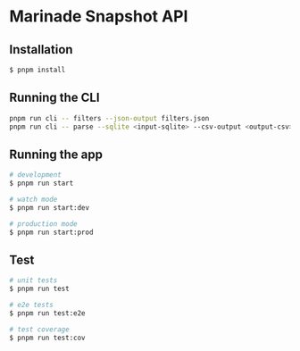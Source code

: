 # Marinade Snapshot API

## Installation

```bash
$ pnpm install
```

## Running the CLI
```bash
pnpm run cli -- filters --json-output filters.json
pnpm run cli -- parse --sqlite <input-sqlite> --csv-output <output-csv>
```

## Running the app

```bash
# development
$ pnpm run start

# watch mode
$ pnpm run start:dev

# production mode
$ pnpm run start:prod
```

## Test

```bash
# unit tests
$ pnpm run test

# e2e tests
$ pnpm run test:e2e

# test coverage
$ pnpm run test:cov
```
